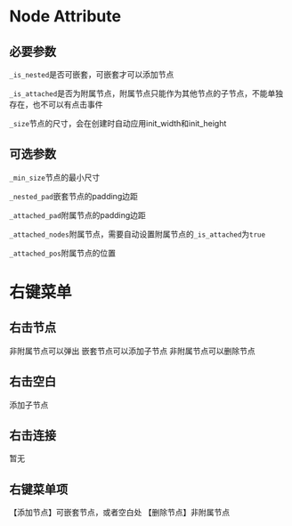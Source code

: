 # Node Attribute

## 必要参数
`_is_nested`是否可嵌套，可嵌套才可以添加节点

`_is_attached`是否为附属节点，附属节点只能作为其他节点的子节点，不能单独存在，也不可以有点击事件

`_size`节点的尺寸，会在创建时自动应用init_width和init_height

## 可选参数
`_min_size`节点的最小尺寸

`_nested_pad`嵌套节点的padding边距

`_attached_pad`附属节点的padding边距

`_attached_nodes`附属节点，需要自动设置附属节点的`_is_attached`为`true`

`_attached_pos`附属节点的位置

# 右键菜单
## 右击节点
非附属节点可以弹出
嵌套节点可以添加子节点
非附属节点可以删除节点
## 右击空白
添加子节点
## 右击连接
暂无

## 右键菜单项
【添加节点】可嵌套节点，或者空白处
【删除节点】非附属节点